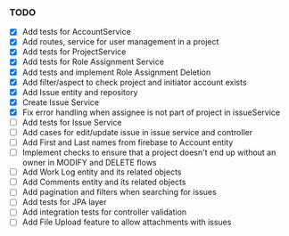 ### TODO

- [x] Add tests for AccountService
- [x] Add routes, service for user management in a project
- [x] Add tests for ProjectService
- [x] Add tests for Role Assignment Service
- [x] Add tests and implement Role Assignment Deletion
- [x] Add filter/aspect to check project and initiator account exists
- [x] Add Issue entity and repository
- [x] Create Issue Service
- [x] Fix error handling when assignee is not part of project in issueService
- [ ] Add tests for Issue Service
- [ ] Add cases for edit/update issue in issue service and controller
- [ ] Add First and Last names from firebase to Account entity
- [ ] Implement checks to ensure that a project doesn't end up without an owner in MODIFY and DELETE flows
- [ ] Add Work Log entity and its related objects
- [ ] Add Comments entity and its related objects
- [ ] Add pagination and filters when searching for issues
- [ ] Add tests for JPA layer
- [ ] Add integration tests for controller validation
- [ ] Add File Upload feature to allow attachments with issues